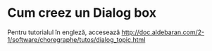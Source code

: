 # Cum creez un Dialog box 
Pentru tutorialul în engleză, accesează
http://doc.aldebaran.com/2-1/software/choregraphe/tutos/dialog_topic.html

